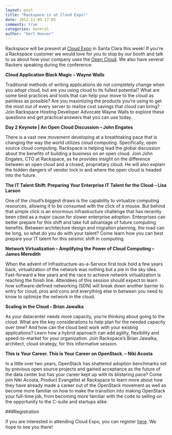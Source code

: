 ```yaml
---
layout: post
title: "Rackspace is at Cloud Expo!"
date: 2012-11-05 17:05
comments: true
categories: General 
author: "Hart Hoover"
---
```

Rackspace will be present at [Cloud Expo](http://cloudexpo2012west.sys-con.com/) in Santa Clara this week! If you’re a Rackspace customer we would love for you to stop by our booth and talk to us about how your company uses the [Open Cloud](http://rackspace.com/cloud). We also have several Rackers speaking during the conference:
<!-- more -->
**Cloud Application Black Magic – Wayne Walls**

Traditional methods of writing applications do not completely change when you adopt cloud, but are you using cloud to its fullest potential? What are some best practices and tools that can help your move to the cloud as painless as possible? Are you maximizing the products you’re using to get the most out of every server to realize cost savings that cloud can bring? Join Rackspace Hosting Developer Advocate Wayne Walls to explore these questions and get practical answers that you can use today.

**Day 2 Keynote | An Open Cloud Discussion – John Engates**

There is a vast new movement developing at a breathtaking pace that is changing the way the world utilizes cloud computing. Specifically, open source cloud computing. Rackspace is helping lead the global discussion about the benefits of building a business on an open cloud.
Join John Engates, CTO at Rackspace, as he provides insight on the difference between an open cloud and a closed, proprietary cloud. He will also explain the hidden dangers of vendor lock in and where the open cloud is headed into the future.

**The IT Talent Shift: Preparing Your Enterprise IT Talent for the Cloud – Lisa Larson**

One of the cloud’s biggest draws is the capability to virtualize computing resources, allowing it to be consumed with the click of a mouse. But behind that simple click is an enormous infrastructure challenge that has recently been cited as a major cause for slower enterprise adoption. Enterprises can better prepare for this shift and take full advantage of future computing benefits. Between architecture design and migration planning, the road can be long, so what do you do with your talent? Come learn how you can best prepare your IT talent for this seismic shift in computing.

**Network Virtualization – Amplifying the Power of Cloud Computing – James Meredith**

When the advent of Infrastructure-as-a-Service first took hold a few years back, virtualization of the network was nothing but a pie in the sky idea. Fast-forward a few years and the race to achieve network virtualization is reaching the finish line. Attendees of this session should expect to learn how software-defined networking (SDN) will break down another barrier to entry for cloud, pros and cons and everything else in between you need to know to optimize the network in the cloud.

**Scaling in the Cloud – Brian Jawalka**

As your datacenter needs more capacity, you’re thinking about going to the cloud. What are the key considerations to help plan for the needed capacity over time? And how can the cloud best work with your existing applications? Learn how a hybrid approach can add agility, flexibility and speed-to-market for your organization. Join Rackspace’s Brian Jawalka, architect, cloud strategy, for this informative session.

**This is Your Career. This is Your Career on OpenStack. – Niki Acosta**

In a little over two years, OpenStack has shattered adoption benchmarks set by previous open source projects and gained acceptance as the future of the data center but has your career kept up with its blistering pace? Come join Niki Acosta, Product Evangelist at Rackspace to learn more about how they have already made a career out of the OpenStack movement as well as become more familiar on how to make the transition into making OpenStack your full-time job, from becoming more familiar with the code to selling on the opportunity to the C-suite and startups alike.

###Registration

If you are interested in attending Cloud Expo, you can register [here](http://www3.sys-con.com/cloud2012west/registernew.cfm). We hope to see you there!

